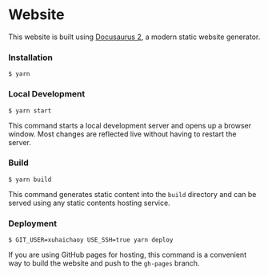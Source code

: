 <!--
 * @Author: your name
 * @Date: 2021-11-28 20:20:15
 * @LastEditTime: 2022-01-04 22:53:44
 * @LastEditors: your name
 * @Description: 打开koroFileHeader查看配置 进行设置: https://github.com/OBKoro1/koro1FileHeader/wiki/%E9%85%8D%E7%BD%AE
 * @FilePath: \doc\README.md
-->
# Website

This website is built using [Docusaurus 2](https://docusaurus.io/), a modern static website generator.

### Installation

```
$ yarn
```

### Local Development

```
$ yarn start
```

This command starts a local development server and opens up a browser window. Most changes are reflected live without having to restart the server.

### Build

```
$ yarn build
```

This command generates static content into the `build` directory and can be served using any static contents hosting service.

### Deployment

```
$ GIT_USER=xuhaichaoy USE_SSH=true yarn deploy
```

If you are using GitHub pages for hosting, this command is a convenient way to build the website and push to the `gh-pages` branch.
